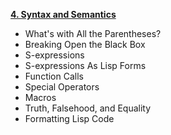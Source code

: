**[4. Syntax and Semantics](http://www.gigamonkeys.com/book/syntax-and-semantics.html)**

- What's with All the Parentheses?
- Breaking Open the Black Box
- S-expressions
- S-expressions As Lisp Forms
- Function Calls
- Special Operators
- Macros
- Truth, Falsehood, and Equality
- Formatting Lisp Code